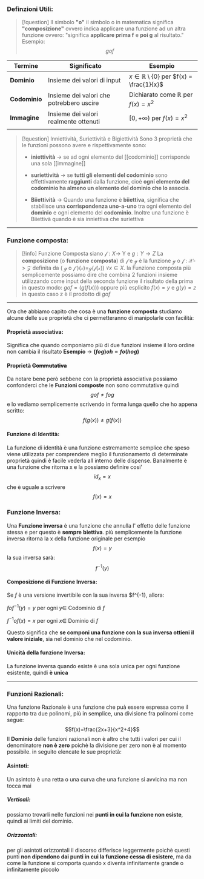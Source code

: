 ### Definzioni Utili:

>[!question] Il simbolo **"o"**
>il simbolo o in matematica significa **"composizione"** ovvero indica applicare una funzione ad un altra funzione ovvero:
>"significa **applicare prima f** e **poi g** al risultato."
>Esempio:
>$$g o f $$

| $\textbf{Termine}$   | $\textbf{Significato}$                   | $\textbf{Esempio}$                                          |
| -------------------- | ---------------------------------------- | ----------------------------------------------------------- |
| $\textbf{Dominio}$   | Insieme dei valori di input              | $x \in \mathbb{R} \setminus \{0\}$ per $f(x) = \frac{1}{x}$ |
| $\textbf{Codominio}$ | Insieme dei valori che potrebbero uscire | Dichiarato come $\mathbb{R}$ per $f(x) = x^2$               |
| $\textbf{Immagine}$  | Insieme dei valori realmente ottenuti    | $[0, +\infty)$ per $f(x) = x^2$                             |
|                      |                                          |                                                             |

>[!question] Inniettività, Suriettività e Bigiettività
>Sono 3 proprietà che le funzioni possono avere e rispettivamente sono:
>- **iniettività** -> se ad ogni elemento del [[codominio]] corrisponde una sola [[immagine]]
>  
>- **suriettività** -> se **tutti gli elementi del codominio** sono effettivamente **raggiunti** dalla funzione, cioè **ogni elemento del codominio ha almeno un elemento del dominio che lo associa**.
>  
>- **Biiettività** -> Quando una funzione è **biiettiva**, significa che stabilisce una **corrispondenza uno-a-uno** tra ogni elemento del **dominio** e ogni elemento del **codominio**.
>  Inoltre una funzione è Biiettivà quando è sia inniettiva che suriettiva

--- 

### Funzione composta:

>[!info] Funzione Composta siano $\mathcal{f} : X \to$ Y  e $g: Y\to Z$
>La **composizione** (o **funzione composta**) di $\mathcal{f}$ e $\mathcal{g}$ è la funzione $\mathcal{g}$ o $\mathcal{f}$ : $\mathcal{X}$-> $\mathcal{Z}$  definita da ( $\mathcal{g}$ o $\mathcal{f}$ )($\mathcal{x}$)=$\mathcal{g}$($\mathcal{f}$($\mathcal{x}$)) $\forall x \in X$.
>la Funzione composta  più semplicemente possiamo dire che combina 2 funzioni insieme utilizzando come input della seconda funzione il risultato della prima in questo modo:
>$gof=(g(f(x)))$ oppure più esplicito $f(x)=y$ e $g(y)=z$ 
>in questo caso z è il prodotto di $gof$  

---
Ora che abbiamo capito che cosa è una **funzione composta** studiamo alcune delle sue proprietà che ci permetteranno di manipolarle con facilità:

#### Proprietà associativa:
Significa che quando componiamo più di due funzioni insieme il loro ordine non cambia il risultato
**Esempio** -> **$(f o g)o h=fo(hog)$**
#### Proprietà ~~Commutativa~~
Da notare bene però sebbene con la proprietà associativa possiamo confonderci che le **Funzioni composte** non sono commutative quindi $$gof \neq fog$$ e lo vediamo semplicemente scrivendo in forma lunga quello che ho appena scritto: $$f(g(x)) \neq g(f(x))$$
#### Funzione di Identità:
La funzione di identità è una funzione estremamente semplice che speso viene utilizzata per comprendere meglio il funzionamento di determinate proprietà quindi è facile vederla all interno delle dispense.
Banalmente è una funzione che ritorna x e la possiamo definire cosi'
$$id_x=x$$
che è uguale a scrivere
$$f(x)=x$$
### Funzione Inversa:
Una **Funzione inversa** è una funzione che annulla l' effetto delle funzione stessa e per questo è **sempre** **biettiva**.
più semplicemente la funzione inversa ritorna la x della funzione originale per esempio
$$f(x)=y$$ la sua inversa sarà:
$$f^{-1}(y)$$
#### Composizione di Funzione Inversa:
Se $f$ è una versione invertibile con la sua inversa $f^{-1}, allora:

$fof^{-1}(y)=y$    per ogni   $y \in$   Codominio di    $f$
 
 $f^{-1}of(x)=x$    per ogni   $x \in$   Dominio di    $f$

 Questo significa che **se componi una funzione con la sua inversa ottieni il valore iniziale**, sia nel dominio che nel codominio.

#### Unicità della funzione Inversa:
La funzione inversa quando esiste è una sola unica per ogni funzione esistente, quindi **è unica**

---
### Funzioni Razionali:
Una funzione Razionale è una funzione che puà essere espressa come il rapporto tra due polinomi, più in semplice, una divisione fra polinomi come segue:
$$f(x)=\frac{2x+3}{x^2+4}$$
Il **Dominio** delle funzioni razionali non è altro che tutti i valori per cui il denominatore **non è zero** poichè la divisione per zero non è al momento possibile.
in seguito elencate le sue proprietà: 

#### Asintoti:
Un asintoto è una retta o una curva che una funzione si avvicina ma non tocca mai
##### Verticali: 
possiamo trovarli nelle funzioni nei **punti in cui la funzione non esiste**, quindi ai limiti del dominio.
##### Orizzontali:
per gli asintoti orizzontali il discorso differisce leggermente poichè  questi punti **non dipendono dai punti in cui la funzione cessa di esistere**, ma da come la funzione si comporta quando x diventa infinitamente grande o infinitamente piccolo

